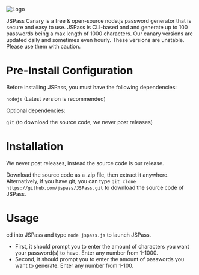 ![Logo](https://i.imgur.com/J2zetqf.png)

JSPass Canary is a free & open-source node.js password generator that is secure and easy to use. JSPass is CLI-based and and generate up to 100 passwords being a max length of 1000 characters. Our canary versions are updated daily and sometimes even hourly. These versions are unstable. Please use them with caution.

# Pre-Install Configuration
Before installing JSPass, you must have the following dependencies:

`nodejs` (Latest version is recommended)

Optional dependencies:

`git` (to download the source code, we never post releases)

# Installation
We never post releases, instead the source code is our release. 

Download the source code as a .zip file, then extract it anywhere. Alternatively, if you have git, you can type `git clone https://github.com/jspass/JSPass.git` to download the source code of JSPass.

# Usage
cd into JSPass and type ``node jspass.js`` to launch JSPass. 

- First, it should prompt you to enter the amount of characters you want your password(s) to have. Enter any number from 1-1000.
- Second, it should prompt you to enter the amount of passwords you want to generate. Enter any number from 1-100.
